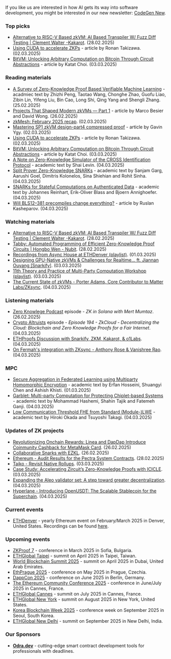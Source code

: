 If you like us are interested in how AI gets its way into software development, you might be interested in our new newsletter: [CodeGen New](https://codegen.substack.com/p/codegen-news-for-2025-03-04). 

### Top picks
* [Alternative to RISC-V Based zkVM: AI Based Transpiler W/ Fuzz Diff Testing | Clement Walter -Kakarot](https://www.youtube.com/watch?v=ZR21KY_3ZVQ). (28.02.2025)
* [Using CUDA to accelerate ZKPs](https://medium.com/@ronantech/using-cuda-to-accelerate-zkps-6fc1213daa31) - article by Ronan Takizawa. (02.03.2025)
* [BitVM: Unlocking Arbitrary Computation on Bitcoin Through Circuit Abstractions](https://blog.zksecurity.xyz/posts/bitvm/) - article by Katat Choi. (03.03.2025)

### Reading materials 
* [A Survey of Zero-Knowledge Proof Based Verifiable Machine Learning](https://arxiv.org/pdf/2502.18535) - acadmiec text by Zhizhi Peng, Taotao Wang, Chonghe Zhao, Guofu Liao, Zibin Lin, Yifeng Liu, Bin Cao, Long Shi, Qing Yang and Shengli Zhang. (25.02.2025)
* [Projects That Shaped Modern zkVMs — Part 1](https://blog.zksecurity.xyz/posts/zkvm-projects-1/) - article by Marco Besier and David Wong. (26.02.2025)
* [zkMesh: February 2025 recap](https://zkmesh.substack.com/p/zk-mesh-february-2025-recap). (02.03.2025)
* [Mastering SP1 zkVM design-part4 compressed proof](https://medium.com/@gavin.ygy/mastering-sp1-zkvm-design-part4-compressed-proof-a32a5e9e6369) - article by Gavin Ygy. (02.03.2025)
* [Using CUDA to accelerate ZKPs](https://medium.com/@ronantech/using-cuda-to-accelerate-zkps-6fc1213daa31) - article by Ronan Takizawa. (02.03.2025)
* [BitVM: Unlocking Arbitrary Computation on Bitcoin Through Circuit Abstractions](https://blog.zksecurity.xyz/posts/bitvm/) - article by Katat Choi. (03.03.2025)
* [A Note on Zero-Knowledge Simulator of the CROSS Identification Protocol](https://eprint.iacr.org/2025/359.pdf) - academic text by Shai Levin. (04.03.2025)
* [Split Prover Zero-Knowledge SNARKs](https://eprint.iacr.org/2025/373.pdf) - academic text by Sanjam Garg, Aarushi Goel, Dimitris Kolonelos, Sina Shiehian and Rohit Sinha. (04.03.2025)
* [SNARKs for Stateful Computations on Authenticated Data](https://eprint.iacr.org/2025/404.pdf) - academic text by Johannes Reinhart, Erik-Oliver Blass and Bjoern Annighoefer. (04.03.2025)
* [Will BLS12–381 precompiles change everything?](https://medium.com/@ruslankasheparov/will-bls12-381-precompiles-change-everything-74336c751a9f) - article by Ruslan Kasheparov. (04.03.2025)

### Watching materials
* [Alternative to RISC-V Based zkVM: AI Based Transpiler W/ Fuzz Diff Testing | Clement Walter -Kakarot](https://www.youtube.com/watch?v=ZR21KY_3ZVQ). (28.02.2025)
* [Tabby: Automated Programming of Efficient Zero-Knowledge Proof Circuits | Hongbo Wen - Nubit](https://www.youtube.com/watch?v=1719Sp89kY4). (28.02.2025)
* [Recordings from Async House at ETHDenver (playlist)](https://www.youtube.com/playlist?list=PLuLU5RP0V2X3iqY46HrB1niMSz0qNYo2L). (01.03.2025)
* [Designing GPU-Native zkVMs & Challenges for Realtime... ft. Jiannan Ouyang [Snarkify]](https://www.youtube.com/watch?v=CKxUoRvDNd0). (03.03.2025)
* [11th Theory and Practice of Multi-Party Computation Workshop (playlist)](https://www.youtube.com/playlist?list=PLmx4utxjUQD7n-uiPal-Q4SFZDt-p4DFu). (03.03.2025)
* [The Current State of zkVMs - Porter Adams, Core Contributor to Matter Labs/ZKsync](https://www.youtube.com/watch?v=fW6O40Pq_bM). (04.03.2025)
 
### Listening materials
* [Zero Knowlege Podcast](https://zeroknowledge.fm/podcast/350/) episode - *ZK in Solana with Mert Mumtaz*. (26.02.2025)
* [Crypto Altruists](https://www.cryptoaltruism.org/blog/crypto-altruists-episode-194-zkcloud-decentralizing-the-cloud-blockchain-and-zero-knowledge-proofs-for-a-fair-internet) episode - *Episode 194 - ZkCloud - Decentralizing the Cloud: Blockchain and Zero Knowledge Proofs for a Fair Internet*. (04.03.2025)
* [ETHProofs Discussion with Snarkify, ZKM, Kakarot, & o1Labs](https://www.youtube.com/watch?v=iQoEV2uJBmw). (04.03.2025)
* [On Fermah's integration with ZKsync - Anthony Rose & Vanishree Rao](https://www.youtube.com/watch?v=kixT3oJ4TJU). (04.03.2025)
 
### MPC
* [Secure Aggregation in Federated Learning using Multiparty Homomorphic Encryption](https://arxiv.org/pdf/2503.00581) - academic text by Erfan Hosseini, Shuangyi Chen and Ashish Khisti. (01.03.2025)
* [Garblet: Multi-party Computation for Protecting Chiplet-based Systems](https://eprint.iacr.org/2025/413.pdf) - academic text by Mohammad Hashemi, Shahin Tajik and Fatemeh Ganji. (04.03.2025)
* [Low Communication Threshold FHE from Standard (Module-)LWE](https://eprint.iacr.org/2025/409.pdf) - academic text by Hiroki Okada and Tsuyoshi Takagi. (04.03.2025)
 
### Updates of ZK projects
* [Revolutionizing Onchain Rewards: Linea and DapDap Introduce Coinmunity Cashback for MetaMask Card](https://linea.mirror.xyz/gLosdaZ5PjstsYzMwdFNdk3s3WqrGZ5IXOxtKj183Uw). (26.02.2025)
* [Collaborative Snarks with EZKL](https://blog.ezkl.xyz/post/cosnarks/). (26.02.2025)
* [Ethereum - Audit Results for the Pectra System Contracts](https://blog.ethereum.org/2025/02/28/pectra-audit-results). (28.02.2025)
* [Taiko - Revisit Native Rollups](https://taiko.mirror.xyz/Mr5Fl0epl7ooCr5199yVrmGXWUV-IdYBHHtAwLXrp58). (03.03.2025)
* [Case Study: Accelerating Zircuit’s Zero-Knowledge Proofs with ICICLE](https://medium.com/@ingonyama/case-study-accelerating-zircuits-zero-knowledge-proofs-with-icicle-a86beaca7fbe). (03.03.2025)
* [Expanding the Aleo validator set: A step toward greater decentralization](https://aleo.org/post/new-aleo-validators/). (04.03.2025)
* [Hyperlane - Introducing OpenUSDT: The Scalable Stablecoin for the Superchain](https://medium.com/hyperlane/introducing-openusdt-the-scalable-stablecoin-for-the-superchain-7a2d5de135be). (04.03.2025)
 
### Current events
* [ETHDenver](https://www.ethdenver.com/) - yearly Ethereum event on February/March 2025 in Denver, United States. Recordings can be found [here](https://www.youtube.com/playlist?list=PLAy4HNUNlzRmmKuiAVJcwnjMikeUBmluQ). 

### Upcoming events
* [ZKProof 7](https://zkproof.org/events/zkproof-7-sofia/) - conference in March 2025 in Sofia, Bulgaria. 
* [ETHGlobal Taipei](https://ethglobal.com/events/taipei) - summit on April 2025 in Taipei, Taiwan.
* [World Blockchain Summit 2025](https://worldblockchainsummit.com/dxb-oct-24/) - summit on April 2025 in Dubai, United Arab Emirates.
* [EthPrague 2025](https://ethprague.com/) - conference on May 2025 in Prague, Czechia.
* [DappCon 2025](https://dappcon.io/#about) - conference on June 2025 in Berlin, Germany.
* [The Ethereum Community Conference 2025](https://ethcc.io/) - conference in June/July 2025 in Cannes, France.
* [ETHGlobal Cannes](https://ethglobal.com/events/cannes) - summit on July 2025 in Cannes, France.
* [ETHGlobal New York](https://ethglobal.com/events/newyork2025) - summit on August 2025 in New York, United States.
* [Korea Blockchain Week 2025](https://koreablockchainweek.com/) - conference week on September 2025 in Seoul, South Korea.
* [ETHGlobal New Delhi](https://ethglobal.com/events/newdelhi) - summit on September 2025 in New Delhi, India.

### Our Sponsors
* **[Odra.dev](https://odra.dev)** - cutting-edge smart contract development tools for professionals with deadlines.

